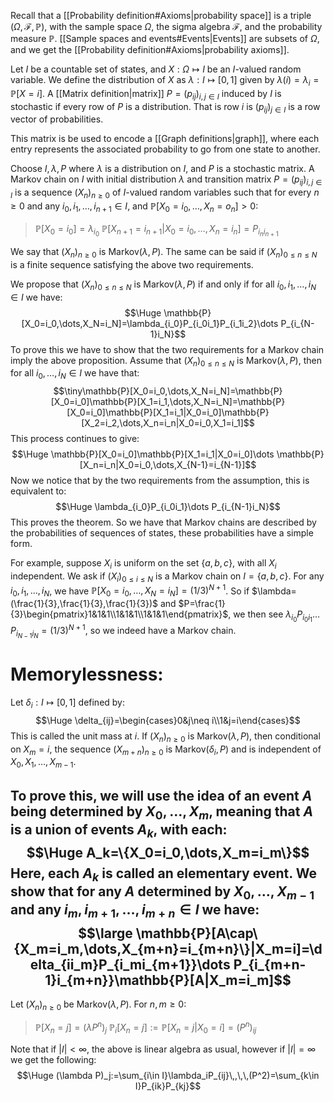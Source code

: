 Recall that a [[Probability definition#Axioms|probability space]] is a triple $(\Omega,\mathcal{F},\mathbb{P})$, with the sample space $\Omega$, the sigma algebra $\mathcal{F}$, and the probability measure $\mathbb{P}$. [[Sample spaces and events#Events|Events]] are subsets of $\Omega$, and we get the [[Probability definition#Axioms|probability axioms]].

Let $I$ be a countable set of states, and $X:\Omega\mapsto I$ be an $I$-valued random variable. We define the distribution of $X$ as $\lambda:I\mapsto[0,1]$ given by $\lambda(i)=\lambda_i=\mathbb{P}[X=i]$. A [[Matrix definition|matrix]] $P=(p_{ij})_{i,j\in I}$ induced by $I$ is stochastic if every row of $P$ is a distribution. That is row $i$ is $(p_{ij})_{j\in I}$ is a row vector of probabilities.

This matrix is be used to encode a [[Graph definitions|graph]], where each entry represents the associated probability to go from one state to another.

Choose $I,\lambda,P$ where $\lambda$ is a distribution on $I$, and $P$ is a stochastic matrix. A Markov chain on $I$ with initial distribution $\lambda$ and transition matrix $P=(p_{ij})_{i,j\in I}$ is a sequence $(X_n)_{n\geq0}$ of $I$-valued random variables such that for every $n\geq0$ and any $i_0,i_1,\dots,i_{n+1}\in I$, and $\mathbb{P}[X_0=i_0,\dots,X_n=o_n]>0$:
> $\mathbb{P}[X_0=i_0]=\lambda_{i_0}$
> $\mathbb{P}[X_{n+1}=i_{n+1}|X_0=i_0,\dots,X_n=i_n]=P_{i_ni_{n+1}}$

We say that $(X_n)_{n\geq0}$ is $\text{Markov}(\lambda,P)$. The same can be said if $(X_n)_{0\leq n\leq N}$ is a finite sequence satisfying the above two requirements.


We propose that $(X_n)_{0\leq n\leq N}$ is $\text{Markov}(\lambda,P)$ if and only if for all $i_0,i_1,\dots,i_N\in I$ we have:$$\Huge \mathbb{P}[X_0=i_0,\dots,X_N=i_N]=\lambda_{i_0}P_{i_0i_1}P_{i_1i_2}\dots P_{i_{N-1}i_N}$$To prove this we have to show that the two requirements for a Markov chain imply the above proposition. Assume that $(X_n)_{0\leq n\leq N}$ is $\text{Markov}(\lambda,P)$, then for all $i_0,\dots,i_N\in I$ we have that: $$\tiny\mathbb{P}[X_0=i_0,\dots,X_N=i_N]=\mathbb{P}[X_0=i_0]\mathbb{P}[X_1=i_1,\dots,X_N=i_N]=\mathbb{P}[X_0=i_0]\mathbb{P}[X_1=i_1|X_0=i_0]\mathbb{P}[X_2=i_2,\dots,X_n=i_n|X_0=i_0,X_1=i_1]$$This process continues to give:$$\Huge \mathbb{P}[X_0=i_0]\mathbb{P}[X_1=i_1|X_0=i_0]\dots \mathbb{P}[X_n=i_n|X_0=i_0,\dots,X_{N-1}=i_{N-1}]$$Now we notice that by the two requirements from the assumption, this is equivalent to:$$\Huge \lambda_{i_0}P_{i_0i_1}\dots P_{i_{N-1}i_N}$$This proves the theorem. So we have that Markov chains are described by the probabilities of sequences of states, these probabilities have a simple form.

For example, suppose $X_i$ is uniform on the set $\{a,b,c\}$, with all $X_i$ independent. We ask if $(X_i)_{0\leq i\leq N}$ is a Markov chain on $I=\{a,b,c\}$. For any $i_0,i_1,\dots,i_N$, we have $\mathbb{P}[X_0=i_0,\dots,X_N=i_N]=(1/3)^{N+1}$. So if $\lambda=(\frac{1}{3},\frac{1}{3},\frac{1}{3})$ and $P=\frac{1}{3}\begin{pmatrix}1&1&1\\1&1&1\\1&1&1\end{pmatrix}$, we then see $\lambda_{i_0}P_{i_0i_1}\dots P_{i_{N-1}i_N}=(1/3)^{N+1}$, so we indeed have a Markov chain.

# Memorylessness:

Let $\delta_i:I\mapsto[0,1]$ defined by:$$\Huge \delta_{ij}=\begin{cases}0&j\neq i\\1&j=i\end{cases}$$This is called the unit mass at $i$. If $(X_n)_{n\geq0}$ is $\text{Markov}(\lambda,P)$, then conditional on $X_m=i$, the sequence $(X_{m+n})_{n\geq0}$ is $\text{Markov}(\delta_i,P)$ and is independent of $X_0,X_1,\dots,X_{m-1}$.

To prove this, we will use the idea of an event $A$ being determined by $X_0,\dots,X_m$, meaning that $A$ is a union of events $A_k$, with each:$$\Huge A_k=\{X_0=i_0,\dots,X_m=i_m\}$$Here, each $A_k$ is called an elementary event. We show that for any $A$ determined by $X_0,\dots,X_{m-1}$ and any $i_m,i_{m+1},\dots,i_{m+n}\in I$ we have:$$\large \mathbb{P}[A\cap\{X_m=i_m,\dots,X_{m+n}=i_{m+n}\}|X_m=i]=\delta_{ii_m}P_{i_mi_{m+1}}\dots P_{i_{m+n-1}i_{m+n}}\mathbb{P}[A|X_m=i_m]$$
-


Let $(X_n)_{n\geq0}$ be $\text{Markov}(\lambda,P)$. For $n,m\geq0$:
>$\mathbb{P}[X_n=j]=(\lambda P^n)_j$
>$\mathbb{P}_i[X_n=j]:=\mathbb{P}[X_n=j|X_0=i]=(P^n)_{ij}$

Note that if $|I|<\infty$, the above is linear algebra as usual, however if $|I|=\infty$ we get the following:$$\Huge (\lambda P)_j:=\sum_{i\in I}\lambda_iP_{ij}\,,\,\,(P^2)=\sum_{k\in I}P_{ik}P_{kj}$$